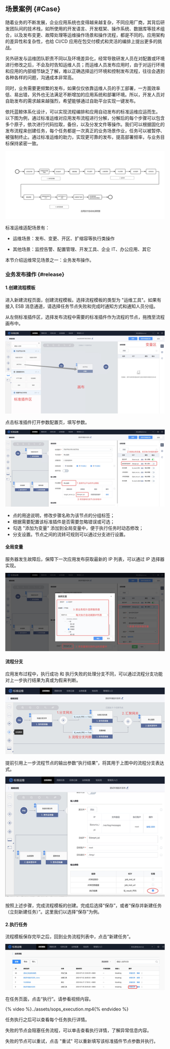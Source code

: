 ## 场景案例 {#Case}

随着业务的不断发展，企业应用系统也变得越来越复杂，不同应用厂商，其背后研发团队间的技术栈，如所使用的开发语言、开发框架、操作系统、数据库等技术组合，以及发布变更、故障处理等运维操作场景和操作流程，都是不同的。应用架构的差异性和复杂性，也给 CI/CD 应用在包交付模式和灵活的编排上提出更多的挑战。

另外研发与运维团队职责不同以及环境差异化，经常导致研发人员在对配置或环境进行修改之后，不会及时告知运维人员；而运维人员发布应用时，由于对运行环境和应用的内部细节缺乏了解，难以正确选择运行环境和控制发布流程，往往会遇到各种各样的问题，沟通成本非常高。

同时，业务需要更频繁的发布，如果仅仅依靠运维人员的手工部署，一方面效率低、易出错，另外也无法满足不断增加的应用系统和部署环境。所以，开发人员对自助发布的需求越来越强烈，希望能够通过自助平台实现一键发布。


依托蓝鲸体系化设计，可以实现流程编排和应用自动发布的标准运维应运而生。
以下图为例，通过标准运维对应用发布流程进行分解，分解后的每个步骤可以包含多个原子，依次进行代码拉取，备份，以及分发文件等操作。我们可以根据固化的发布流程来创建任务，每个任务都是一次真正的业务场景作业，任务可以被暂停、被强制终止。通过标准运维的助力，实现更可靠的发布，提高部署频率，与业务目标保持紧密一致。

![应用交付自动化-1](../assets/应用交付自动化-1.png)

标准运维适配场景有：

- 运维场景：发布、变更、开区、扩缩容等执行类操作

- 其他场景：监控告警、配置管理、开发工具、企业 IT、办公应用、其它

本节介绍运维常见场景之一：业务发布操作。

### 业务发布操作 {#release}

#### 1.创建流程模板

进入新建流程页面，创建流程模板。选择流程模板的类型为 "运维工具"。如果有接入 ESB 消息通道，请选择任务节点失败和完成时通知方式和通知人员分组。

从左侧标准插件区，选择发布流程中需要的标准插件作为流程的节点，拖拽至流程画布中。


![发布1](../assets/发布1.jpg)

点击标准插件打开参数配置页，填写参数。

![发布2](../assets/发布2.jpg)

- 点的用途说明，修改步骤名称为该节点的分组标签；
- 根据需要配置该标准插件是否需要忽略错误或可选；
- 勾选 "添加为变量" 添加到全局变量中，便于执行任务时动态修改；
- 分支设置。节点之间的流转可规则可以通过分支进行设置。

#### 全局变量

服务器发生故障后，保障下一次应用发布获取最新的 IP 列表，可以通过 IP 选择器实现。

![发布4](../assets/发布4.jpg)

#### 流程分支

应用发布过程中，执行成功 和 执行失败的处理分支不同，可以通过流程分支功能对上一步执行结果为真或为假来判断。

![发布5](../assets/发布5.jpg)

提前引用上一步流程节点的输出参数“执行结果”，将其用于上图中的流程分支表达式。

![发布6](../assets/发布6.jpg)

按照上述步骤，完成流程模板的创建。完成后选择“保存”，或者“保存并新建任务（立刻新建任务）”。这里我们以选择“保存”为例。

#### 2.执行任务

流程模板保存完毕之后，回到业务流程列表中，点击“新建任务”。

![任务1](../assets/任务1.jpg)

在任务页面，点击“执行”。请参看视频内容。

{% video %}../assets/sops_execution.mp4{% endvideo %}

任务执行之后可以查看每个任务执行详情。

失败的节点会阻塞任务流程，可以单击查看执行详情，了解异常信息内容。

失败的节点可以重试，点击 "重试" 可以重新填写该标准插件节点参数并执行。
